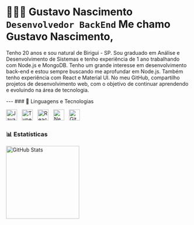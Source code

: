 # 👩🏻‍💻 Gustavo Nascimento **`Desenvolvedor BackEnd`** Me chamo Gustavo Nascimento,

Tenho 20 anos e sou natural de Birigui - SP. Sou graduado em Análise e Desenvolvimento de Sistemas e tenho experiência de 1 ano trabalhando com Node.js e MongoDB. Tenho um grande interesse em desenvolvimento back-end e estou sempre buscando me aprofundar em Node.js. Também tenho experiência com React e Material UI. No meu GitHub, compartilho projetos de desenvolvimento web, com o objetivo de continuar aprendendo e evoluindo na área de tecnologia.

--- ### 🤖 Linguagens e Tecnologias

<img
	align="left"
	alt="JavaScript"
	title="JavaScript"
	width="30px"
	style="padding-right: 10px"
	src="https://cdn.jsdelivr.net/gh/devicons/devicon@latest/icons/javascript/javascript-original.svg"
/>
<img
	align="left"
	alt="TypeScript"
	title="TypeScript"
	width="30px"
	style="padding-right: 10px"
	src="https://cdn.jsdelivr.net/gh/devicons/devicon@latest/icons/typescript/typescript-original.svg"
/>
<img
	align="left"
	alt="React"
	title="React"
	width="30px"
	style="padding-right: 10px"
	src="https://cdn.jsdelivr.net/gh/devicons/devicon@latest/icons/react/react-original.svg"
/>
<img
	align="left"
	alt="Next.js"
	title="Next.js"
	width="30px"
	style="padding-right: 10px"
	src="https://cdn.jsdelivr.net/gh/devicons/devicon@latest/icons/nextjs/nextjs-original.svg"
/>
<img
	align="left"
	alt="Git"
	title="Git"
	width="30px"
	style="padding-right: 10px"
	src="https://cdn.jsdelivr.net/gh/devicons/devicon@latest/icons/git/git-original.svg"
/>

<br />
<br />

### 📊 Estatísticas

<p>
	<img
		align="left"
		alt="GitHub Stats"
		height="200"
		style="padding-right: 10px"
		src="https://github-readme-stats.vercel.app/api?username=Larissakich&show_icons=true&theme=tokyonight&include_all_commits=true&locale=pt-br"
	/>

</p>
